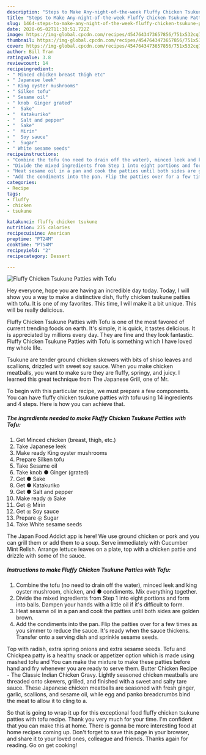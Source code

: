 ```yaml
---
description: "Steps to Make Any-night-of-the-week Fluffy Chicken Tsukune Patties with Tofu"
title: "Steps to Make Any-night-of-the-week Fluffy Chicken Tsukune Patties with Tofu"
slug: 1464-steps-to-make-any-night-of-the-week-fluffy-chicken-tsukune-patties-with-tofu
date: 2020-05-02T11:30:51.722Z
image: https://img-global.cpcdn.com/recipes/4547643473657856/751x532cq70/fluffy-chicken-tsukune-patties-with-tofu-recipe-main-photo.jpg
thumbnail: https://img-global.cpcdn.com/recipes/4547643473657856/751x532cq70/fluffy-chicken-tsukune-patties-with-tofu-recipe-main-photo.jpg
cover: https://img-global.cpcdn.com/recipes/4547643473657856/751x532cq70/fluffy-chicken-tsukune-patties-with-tofu-recipe-main-photo.jpg
author: Bill Tran
ratingvalue: 3.8
reviewcount: 14
recipeingredient:
- " Minced chicken breast thigh etc"
- " Japanese leek"
- " King oyster mushrooms"
- " Silken tofu"
- " Sesame oil"
- " knob  Ginger grated"
- "  Sake"
- "  Katakuriko"
- "  Salt and pepper"
- "  Sake"
- "  Mirin"
- "  Soy sauce"
- "  Sugar"
- " White sesame seeds"
recipeinstructions:
- "Combine the tofu (no need to drain off the water), minced leek and king oyster mushroom, chicken, and ● condiments. Mix everything together."
- "Divide the mixed ingredients from Step 1 into eight portions and form into balls. Dampen your hands with a little oil if it&#39;s difficult to form."
- "Heat sesame oil in a pan and cook the patties until both sides are golden brown."
- "Add the condiments into the pan. Flip the patties over for a few times as you simmer to reduce the sauce. It&#39;s ready when the sauce thickens.  Transfer onto a serving dish and sprinkle sesame seeds."
categories:
- Recipe
tags:
- fluffy
- chicken
- tsukune

katakunci: fluffy chicken tsukune 
nutrition: 275 calories
recipecuisine: American
preptime: "PT24M"
cooktime: "PT54M"
recipeyield: "2"
recipecategory: Dessert

---
```



![Fluffy Chicken Tsukune Patties with Tofu](https://img-global.cpcdn.com/recipes/4547643473657856/751x532cq70/fluffy-chicken-tsukune-patties-with-tofu-recipe-main-photo.jpg)

Hey everyone, hope you are having an incredible day today. Today, I will show you a way to make a distinctive dish, fluffy chicken tsukune patties with tofu. It is one of my favorites. This time, I will make it a bit unique. This will be really delicious.

Fluffy Chicken Tsukune Patties with Tofu is one of the most favored of current trending foods on earth. It's simple, it is quick, it tastes delicious. It is appreciated by millions every day. They are fine and they look fantastic. Fluffy Chicken Tsukune Patties with Tofu is something which I have loved my whole life.

Tsukune are tender ground chicken skewers with bits of shiso leaves and scallions, drizzled with sweet soy sauce. When you make chicken meatballs, you want to make sure they are fluffy, springy, and juicy. I learned this great technique from The Japanese Grill, one of Mr.


To begin with this particular recipe, we must prepare a few components. You can have fluffy chicken tsukune patties with tofu using 14 ingredients and 4 steps. Here is how you can achieve that.

<!--inarticleads1-->

##### The ingredients needed to make Fluffy Chicken Tsukune Patties with Tofu:

1. Get  Minced chicken (breast, thigh, etc.)
1. Take  Japanese leek
1. Make ready  King oyster mushrooms
1. Prepare  Silken tofu
1. Take  Sesame oil
1. Take  knob ● Ginger (grated)
1. Get  ● Sake
1. Get  ● Katakuriko
1. Get  ● Salt and pepper
1. Make ready  ◎ Sake
1. Get  ◎ Mirin
1. Get  ◎ Soy sauce
1. Prepare  ◎ Sugar
1. Take  White sesame seeds


The Japan Food Addict app is here! We use ground chicken or pork and you can grill them or add them to a soup. Serve immediately with Cucumber Mint Relish. Arrange lettuce leaves on a plate, top with a chicken pattie and drizzle with some of the sauce. 

<!--inarticleads2-->

##### Instructions to make Fluffy Chicken Tsukune Patties with Tofu:

1. Combine the tofu (no need to drain off the water), minced leek and king oyster mushroom, chicken, and ● condiments. Mix everything together.
1. Divide the mixed ingredients from Step 1 into eight portions and form into balls. Dampen your hands with a little oil if it&#39;s difficult to form.
1. Heat sesame oil in a pan and cook the patties until both sides are golden brown.
1. Add the condiments into the pan. Flip the patties over for a few times as you simmer to reduce the sauce. It&#39;s ready when the sauce thickens.  Transfer onto a serving dish and sprinkle sesame seeds.


Top with radish, extra spring onions and extra sesame seeds. Tofu and Chickpea patty is a healthy snack or appetizer option which is made using mashed tofu and You can make the mixture to make these patties before hand and fry whenever you are ready to serve them. Butter Chicken Recipe - The Classic Indian Chicken Gravy. Lightly seasoned chicken meatballs are threaded onto skewers, grilled, and finished with a sweet and salty tare sauce. These Japanese chicken meatballs are seasoned with fresh ginger, garlic, scallions, and sesame oil, while egg and panko breadcrumbs bind the meat to allow it to cling to a. 

So that is going to wrap it up for this exceptional food fluffy chicken tsukune patties with tofu recipe. Thank you very much for your time. I'm confident that you can make this at home. There is gonna be more interesting food at home recipes coming up. Don't forget to save this page in your browser, and share it to your loved ones, colleague and friends. Thanks again for reading. Go on get cooking!
